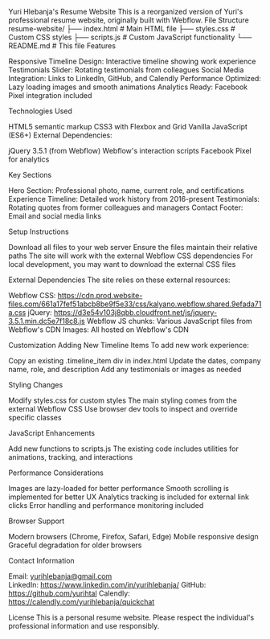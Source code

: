 Yuri Hlebanja's Resume Website
This is a reorganized version of Yuri's professional resume website, originally built with Webflow.
File Structure
resume-website/
├── index.html          # Main HTML file
├── styles.css          # Custom CSS styles
├── scripts.js          # Custom JavaScript functionality
└── README.md          # This file
Features

Responsive Timeline Design: Interactive timeline showing work experience
Testimonials Slider: Rotating testimonials from colleagues
Social Media Integration: Links to LinkedIn, GitHub, and Calendly
Performance Optimized: Lazy loading images and smooth animations
Analytics Ready: Facebook Pixel integration included

Technologies Used

HTML5 semantic markup
CSS3 with Flexbox and Grid
Vanilla JavaScript (ES6+)
External Dependencies:

jQuery 3.5.1 (from Webflow)
Webflow's interaction scripts
Facebook Pixel for analytics



Key Sections

Hero Section: Professional photo, name, current role, and certifications
Experience Timeline: Detailed work history from 2016-present
Testimonials: Rotating quotes from former colleagues and managers
Contact Footer: Email and social media links

Setup Instructions

Download all files to your web server
Ensure the files maintain their relative paths
The site will work with the external Webflow CSS dependencies
For local development, you may want to download the external CSS files

External Dependencies
The site relies on these external resources:

Webflow CSS: https://cdn.prod.website-files.com/661a17fef51abcb8be9f5e33/css/kalyano.webflow.shared.9efada71a.css
jQuery: https://d3e54v103j8qbb.cloudfront.net/js/jquery-3.5.1.min.dc5e7f18c8.js
Webflow JS chunks: Various JavaScript files from Webflow's CDN
Images: All hosted on Webflow's CDN

Customization
Adding New Timeline Items
To add new work experience:

Copy an existing .timeline_item div in index.html
Update the dates, company name, role, and description
Add any testimonials or images as needed

Styling Changes

Modify styles.css for custom styles
The main styling comes from the external Webflow CSS
Use browser dev tools to inspect and override specific classes

JavaScript Enhancements

Add new functions to scripts.js
The existing code includes utilities for animations, tracking, and interactions

Performance Considerations

Images are lazy-loaded for better performance
Smooth scrolling is implemented for better UX
Analytics tracking is included for external link clicks
Error handling and performance monitoring included

Browser Support

Modern browsers (Chrome, Firefox, Safari, Edge)
Mobile responsive design
Graceful degradation for older browsers

Contact Information

Email: yurihlebanja@gmail.com   
LinkedIn: https://www.linkedin.com/in/yurihlebanja/
GitHub: https://github.com/yurihtal
Calendly: https://calendly.com/yurihlebanja/quickchat

License
This is a personal resume website. Please respect the individual's professional information and use responsibly.